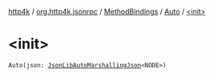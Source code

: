 [http4k](../../../index.md) / [org.http4k.jsonrpc](../../index.md) / [MethodBindings](../index.md) / [Auto](index.md) / [&lt;init&gt;](./-init-.md)

# &lt;init&gt;

`Auto(json: `[`JsonLibAutoMarshallingJson`](../../../org.http4k.format/-json-lib-auto-marshalling-json/index.md)`<NODE>)`